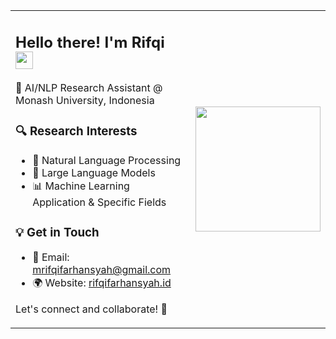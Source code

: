<table>
  <tr>
    <td>
      <h2>Hello there! I'm Rifqi <img src="https://media.giphy.com/media/hvRJCLFzcasrR4ia7z/giphy.gif" width="28"></h2>
      🔬 AI/NLP Research Assistant @ Monash University, Indonesia
      <h3>🔍 Research Interests</h3>
      <ul>
        <li>🚀 Natural Language Processing</li>
        <li>🤖 Large Language Models</li>
        <li>📊 Machine Learning Application & Specific Fields</li>
      </ul>
      <h3>💡 Get in Touch</h3>
      <ul>
        <li>📧 Email: <a href="mailto:mrifqifarhansyah@gmail.com">mrifqifarhansyah@gmail.com</a></li>
        <li>🌍 Website: <a href="https://rifqifarhansyah.id">rifqifarhansyah.id</a></li>
      </ul>
      <p>Let's connect and collaborate! 🚀</p>
    </td>
    <td>
      <img src="https://media.giphy.com/media/qgQUggAC3Pfv687qPC/giphy.gif" width="200" />
    </td>
  </tr>
</table>
